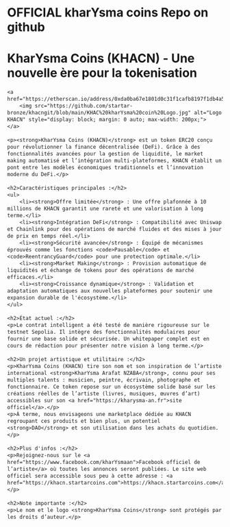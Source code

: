 # OFFICIAL kharYsma coins Repo on github

<!DOCTYPE html>
<html lang="fr">
<head>
    <meta charset="UTF-8">
    <meta name="viewport" content="width=device-width, initial-scale=1.0">
    <title>KharYsma Coins (KHACN) - Une nouvelle ère pour la tokenisation</title>
</head>
<body>
    <h1>KharYsma Coins (KHACN) - Une nouvelle ère pour la tokenisation</h1>

    <a href="https://etherscan.io/address/0xda0ba67e1801d0c31f1cafb8197f1db4a52dbcab#code">
        <img src="https://github.com/startar-bronze/khacngit/blob/main/KHAC%20kharYsma%20coin%20Logo.jpg" alt="Logo KHACN" style="display: block; margin: 0 auto; max-width: 200px;">
    </a>

    <p><strong>KharYsma Coins (KHACN)</strong> est un token ERC20 conçu pour révolutionner la finance décentralisée (DeFi). Grâce à des fonctionnalités avancées pour la gestion de liquidité, le market making automatisé et l’intégration multi-plateformes, KHACN établit un pont entre les modèles économiques traditionnels et l’innovation moderne du DeFi.</p>

    <h2>Caractéristiques principales :</h2>
    <ul>
        <li><strong>Offre limitée</strong> : Une offre plafonnée à 10 millions de KHACN garantit une rareté et une valorisation à long terme.</li>
        <li><strong>Intégration DeFi</strong> : Compatibilité avec Uniswap et Chainlink pour des opérations de marché fluides et des mises à jour de prix en temps réel.</li>
        <li><strong>Sécurité avancée</strong> : Équipé de mécanismes éprouvés comme les fonctions <code>Pausable</code> et <code>ReentrancyGuard</code> pour une protection optimale.</li>
        <li><strong>Market Making</strong> : Provision automatique de liquidités et échange de tokens pour des opérations de marché efficaces.</li>
        <li><strong>Croissance dynamique</strong> : Validation et adaptation automatiques aux nouvelles plateformes pour soutenir une expansion durable de l'écosystème.</li>
    </ul>

    <h2>État actuel :</h2>
    <p>Le contrat intelligent a été testé de manière rigoureuse sur le testnet Sepolia. Il intègre des fonctionnalités modulaires pour fournir une base solide et sécurisée. Un whitepaper complet est en cours de rédaction pour présenter notre vision à long terme.</p>

    <h2>Un projet artistique et utilitaire :</h2>
    <p>KharYsma Coins (KHACN) tire son nom et son inspiration de l’artiste international <strong>KharYsma Arafat NZABA</strong>, connu pour ses multiples talents : musicien, peintre, écrivain, photographe et fonctionnaire. Ce token repose sur un écosystème solide basé sur les créations réelles de l’artiste (livres, musiques, œuvres d’art) accessibles sur son <a href="https://kharysma-an.fr">site officiel</a>.</p>
    <p>À terme, nous envisageons une marketplace dédiée au KHACN regroupant ces produits et bien plus, un potentiel <strong>DAO</strong> et son utilisation dans les achats du quotidien.</p>

    <h2>Plus d'infos :</h2>
    <p>Rejoignez-nous sur le <a href="https://www.facebook.com/kharYsmaan">Facebook officiel de l’artiste</a> où toutes les annonces seront publiées. Le site web officiel sera accessible sous peu à cette adresse : <a href="https://khacn.startarcoins.com">https://khacn.startarcoins.com</a>.</p>

    <h2>Note importante :</h2>
    <p>Le nom et le logo <strong>KharYsma Coins</strong> sont protégés par les droits d’auteur.</p>
</body>
</html>
